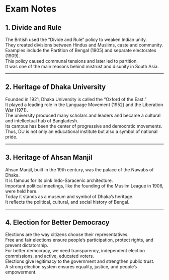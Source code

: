 # Exam Notes

## 1. Divide and Rule  
The British used the “Divide and Rule” policy to weaken Indian unity.  
They created divisions between Hindus and Muslims, caste and community.  
Examples include the Partition of Bengal (1905) and separate electorates (1909).  
This policy caused communal tensions and later led to partition.  
It was one of the main reasons behind mistrust and disunity in South Asia.  

---

## 2. Heritage of Dhaka University  
Founded in 1921, Dhaka University is called the “Oxford of the East.”  
It played a leading role in the Language Movement (1952) and the Liberation War (1971).  
The university produced many scholars and leaders and became a cultural and intellectual hub of Bangladesh.  
Its campus has been the center of progressive and democratic movements.  
Thus, DU is not only an educational institute but also a symbol of national pride.  

---

## 3. Heritage of Ahsan Manjil  
Ahsan Manjil, built in the 19th century, was the palace of the Nawabs of Dhaka.  
It is famous for its pink Indo-Saracenic architecture.  
Important political meetings, like the founding of the Muslim League in 1906, were held here.  
Today it stands as a museum and symbol of Dhaka’s heritage.  
It reflects the political, cultural, and social history of Bengal.  

---

## 4. Election for Better Democracy  
Elections are the way citizens choose their representatives.  
Free and fair elections ensure people’s participation, protect rights, and prevent dictatorship.  
For better democracy, we need transparency, independent election commissions, and active, educated voters.  
Elections give legitimacy to the government and strengthen public trust.  
A strong election system ensures equality, justice, and people’s empowerment.  
